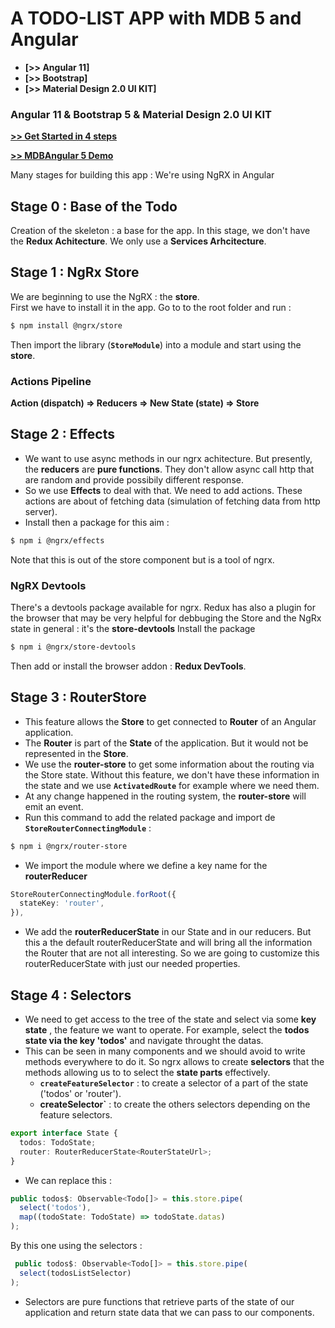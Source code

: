 # A TODO-LIST APP with MDB 5 and Angular

- **[>> Angular 11]**
- **[>> Bootstrap]**
- **[>> Material Design 2.0 UI KIT]**

### Angular 11 & Bootstrap 5 & Material Design 2.0 UI KIT

**[>> Get Started in 4 steps](https://mdbootstrap.com/docs/b5/angular/getting-started/installation/)**

**[>> MDBAngular 5 Demo](https://mdbootstrap.com/docs/b5/angular#demo)**

Many stages for building this app : We're using NgRX in Angular

## Stage 0 : Base of the Todo

Creation of the skeleton : a base for the app. In this stage, we don't have the **Redux Achitecture**. We only use a **Services Arhcitecture**.

## Stage 1 : NgRx Store

We are beginning to use the NgRX : the **store**.  
First we have to install it in the app. Go to to the root folder and run :

```sh
$ npm install @ngrx/store
```

Then import the library (**`StoreModule`**) into a module and start using the **store**.

### Actions Pipeline

**Action (dispatch) => Reducers => New State (state) => Store**

## Stage 2 : Effects

- We want to use async methods in our ngrx achitecture. But presently, the **reducers** are **pure functions**. They don't allow async call http that are random and provide possibily different response.
- So we use **Effects** to deal with that. We need to add actions. These actions are about of fetching data (simulation of fetching data from http server).
- Install then a package for this aim :

```sh
$ npm i @ngrx/effects
```

Note that this is out of the store component but is a tool of ngrx.

### NgRX Devtools

There's a devtools package available for ngrx. Redux has also a plugin for the browser that may be very helpful for debbuging the Store and the NgRx state in general : it's the **store-devtools**
Install the package

```sh
$ npm i @ngrx/store-devtools
```

Then add or install the browser addon : **Redux DevTools**.

## Stage 3 : RouterStore

- This feature allows the **Store** to get connected to **Router** of an Angular application.
- The **Router** is part of the **State** of the application. But it would not be represented in the **Store**.
- We use the **router-store** to get some information about the routing via the Store state. Without this feature, we don't have these information in the state and we use **`ActivatedRoute`** for example where we need them.
- At any change happened in the routing system, the **router-store** will emit an event.
- Run this command to add the related package and import de **`StoreRouterConnectingModule`** :

```sh
$ npm i @ngrx/router-store
```

- We import the module where we define a key name for the **routerReducer**

```ts
StoreRouterConnectingModule.forRoot({
  stateKey: 'router',
}),
```

- We add the **routerReducerState** in our State and in our reducers. But this a the default routerReducerState and will bring all the information the Router that are not all interesting. So we are going to customize this routerReducerState with just our needed properties.

## Stage 4 : Selectors

- We need to get access to the tree of the state and select via some **key state** , the feature we want to operate. For example, select the **todos state via the key 'todos'** and navigate throught the datas.
- This can be seen in many components and we should avoid to write methods everywhere to do it. So ngrx allows to create **selectors** that the methods allowing us to to select the **state parts** effectively.
  - **`createFeatureSelector`** : to create a selector of a part of the state ('todos' or 'router').
  - **createSelector`** : to create the others selectors depending on the feature selectors.

```ts
export interface State {
  todos: TodoState;
  router: RouterReducerState<RouterStateUrl>;
}
```

- We can replace this :

```ts
public todos$: Observable<Todo[]> = this.store.pipe(
  select('todos'),
  map((todoState: TodoState) => todoState.datas)
);
```

By this one using the selectors :

```ts
 public todos$: Observable<Todo[]> = this.store.pipe(
  select(todosListSelector)
);
```

- Selectors are pure functions that retrieve parts of the state of our application and return state data that we can pass to our components.
